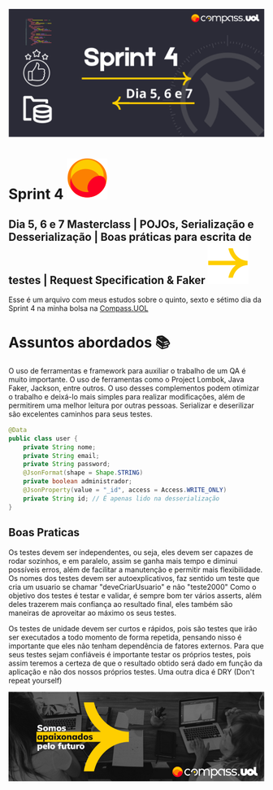 ![Sprint 4, dia 5, 6 e 7](img/readMeImg/S4d567Banner.svg)

# Sprint 4 ![Logo](img/readMeImg/smalllogouol.svg)
## Dia 5, 6 e 7 Masterclass | POJOs, Serialização e Desserialização | Boas práticas para escrita de testes | Request Specification & Faker ![Logo2](img/readMeImg/sd.svg)
Esse é um arquivo com meus estudos sobre o quinto, sexto e sétimo dia da Sprint 4 na minha bolsa na [Compass.UOL](https://compass.uol/en/about-us/)


# Assuntos abordados 📚

O uso de ferramentas e framework para auxiliar o trabalho de um QA é muito importante. O uso de ferramentas como o Project Lombok, Java Faker, Jackson, entre outros. O uso desses complementos podem otimizar o trabalho e deixá-lo mais simples para realizar modificações, além de permitirem uma melhor leitura por outras pessoas. Serializar e deserilizar são excelentes caminhos para seus testes.

```Java
@Data
public class user {
    private String nome;
    private String email;
    private String password;
    @JsonFormat(shape = Shape.STRING)
    private boolean administrador;
    @JsonProperty(value = "_id", access = Access.WRITE_ONLY)
    private String id; // É apenas lido na desserialização
}
```


## Boas Praticas

Os testes devem ser independentes, ou seja, eles devem ser capazes de rodar sozinhos, e em paralelo, assim se ganha mais tempo e diminui possíveis erros, além de facilitar a manutenção e permitir mais flexibilidade.
Os nomes dos testes devem ser autoexplicativos, faz sentido um teste que cria  um usuario se chamar "deveCriarUsuario" e não "teste2000"
Como o objetivo dos testes é testar e validar, é sempre bom ter vários asserts, além deles trazerem mais confiança ao resultado final, eles também são maneiras de aproveitar ao máximo os seus testes.

Os testes de unidade devem ser curtos e rápidos, pois são testes que irão ser executados a todo momento de forma repetida, pensando nisso é importante que eles não tenham dependência de fatores externos. Para que seus testes sejam confiáveis é importante testar os próprios testes, pois assim teremos a certeza de que o resultado obtido será dado em função da aplicação e não dos nossos próprios testes. Uma outra dica é DRY (Don't repeat yourself)


![Rodapé](img/readMeImg/rodape.png)